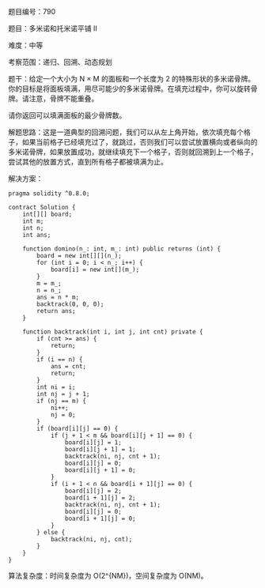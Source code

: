 题目编号：790

题目：多米诺和托米诺平铺 II

难度：中等

考察范围：递归、回溯、动态规划

题干：给定一个大小为 N × M 的面板和一个长度为 2 的特殊形状的多米诺骨牌。你的目标是将面板填满，用尽可能少的多米诺骨牌。在填充过程中，你可以旋转骨牌。请注意，骨牌不能重叠。

请你返回可以填满面板的最少骨牌数。

解题思路：这是一道典型的回溯问题，我们可以从左上角开始，依次填充每个格子，如果当前格子已经填充过了，就跳过，否则我们可以尝试放置横向或者纵向的多米诺骨牌，如果放置成功，就继续填充下一个格子，否则就回溯到上一个格子，尝试其他的放置方式，直到所有格子都被填满为止。

解决方案：

```
pragma solidity ^0.8.0;

contract Solution {
    int[][] board;
    int m;
    int n;
    int ans;
    
    function domino(n_: int, m_: int) public returns (int) {
        board = new int[][](n_);
        for (int i = 0; i < n_; i++) {
            board[i] = new int[](m_);
        }
        m = m_;
        n = n_;
        ans = n * m;
        backtrack(0, 0, 0);
        return ans;
    }
    
    function backtrack(int i, int j, int cnt) private {
        if (cnt >= ans) {
            return;
        }
        if (i == n) {
            ans = cnt;
            return;
        }
        int ni = i;
        int nj = j + 1;
        if (nj == m) {
            ni++;
            nj = 0;
        }
        if (board[i][j] == 0) {
            if (j + 1 < m && board[i][j + 1] == 0) {
                board[i][j] = 1;
                board[i][j + 1] = 1;
                backtrack(ni, nj, cnt + 1);
                board[i][j] = 0;
                board[i][j + 1] = 0;
            }
            if (i + 1 < n && board[i + 1][j] == 0) {
                board[i][j] = 2;
                board[i + 1][j] = 2;
                backtrack(ni, nj, cnt + 1);
                board[i][j] = 0;
                board[i + 1][j] = 0;
            }
        } else {
            backtrack(ni, nj, cnt);
        }
    }
}
```

算法复杂度：时间复杂度为 O(2^{NM})，空间复杂度为 O(NM)。